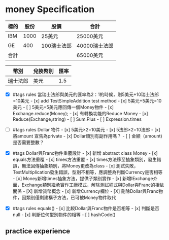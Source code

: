 # money Specification

|標的|股份|股價|合計
|--|--|--|--|
|IBM|1000|25美元|25000美元|
|GE|400|100瑞士法郎|40000瑞士法郎|
|合計|||65000美元|

|幣別|兌換幣別|匯率|
|--|--|--|
|瑞士法郎|美元|1.5|

- [x] #tags rules 當瑞士法郎與美元的匯率為2：1的時候，則5美元+10瑞士法郎=10美元
        - [x] add TestSimpleAddition test method
        - [x] 5美元+5美元=10美元
        - [ ] 5美元+5美元應回傳一個Money物件
        - [x] Exchange.reduce(Money);
        - [x] 有轉換功能的Reduce Money
        - [x] Reduce(Exchange,string)
        - [ ] Sum.Plus
        - [ ] Expression.times
- [ ] #tags rules Dollar 物件
        - [x] 5美元×2=10美元
        - [x] 5法郎×2=10法郎
        - [x] 將amount 宣告為private
        - [x] Dollar類別有副作用嗎？
        - [ ] 金額（amount)是否需要整數？
- [x] #tags Dollar與Franc物件重覆設計
        - [x]  新增 abstract class Money
        - [x]  equals方法重覆
        - [x]  times方法重覆
                - [x] times方法移至抽象類別，發生錯誤，無法回傳抽象類別，將Money更改為class
                - [x] 測試失敗，TestMultiplication發生錯誤，型別不相等，應調整為判斷Currency是否相等
        - [x]  Money新增times抽象方法，提供子類別實作
        - [x]  新增IExchange介面，Exchange類別繼承實作工廠模式，解除測試程式與Dollar與Franc的相依關係
        - [X]  新增貨幣概念
                - [x] 新增Currency欄位
        - [X]  刪除Dollar與Franc物件，因類別僅剩建構子方法，已可被Money物件取代
        
- [x] #tags rules equals()
        - [x]  比較Dollar與Franc物件是否相等
        - [x]  判斷是否null
        - [x]  判斷位何型別物件的相等
        - [ ]  hashCode()

## practice experience
